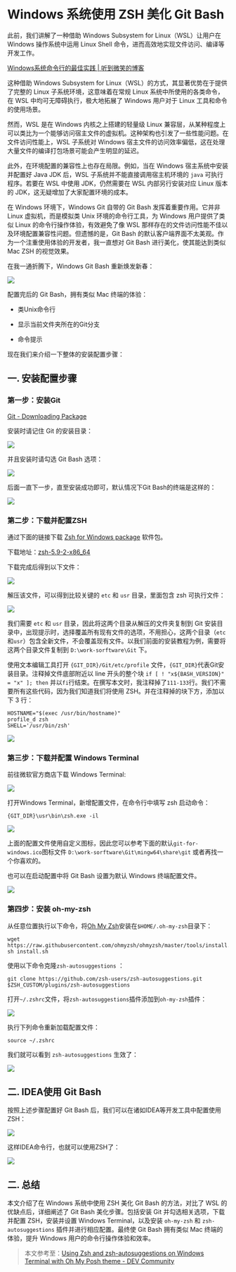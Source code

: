 # Windows 系统使用 ZSH 美化 Git Bash

此前，我们讲解了一种借助 Windows Subsystem for Linux（WSL）让用户在 Windows 操作系统中运用 Linux Shell 命令，进而高效地实现文件访问、编译等开发工作。

[Windows系统命令行的最佳实践 | 听到微笑的博客](https://blog.bigcoder.cn/article/e74aca57.html)

这种借助 Windows Subsystem for Linux（WSL）的方式，其显著优势在于提供了完整的 Linux 子系统环境，这意味着在常规 Linux 系统中所使用的各类命令，在 WSL 中均可无障碍执行，极大地拓展了 Windows 用户对于 Linux 工具和命令的使用场景。

然而，WSL 是在 Windows 内核之上搭建的轻量级 Linux 兼容层，从某种程度上可以类比为一个能够访问宿主文件的虚拟机。这种架构也引发了一些性能问题。在文件访问性能上，WSL 子系统对 Windows 宿主文件的访问效率偏低，这在处理大量文件的编译打包场景可能会产生明显的延迟。

此外，在环境配置的兼容性上也存在局限。例如，当在 Windows 宿主系统中安装并配置好 Java JDK 后，WSL 子系统并不能直接调用宿主机环境的 `java` 可执行程序。若要在 WSL 中使用 JDK，仍然需要在 WSL 内部另行安装对应 Linux 版本的 JDK，这无疑增加了大家配置环境的成本。

在 Windows 环境下，Windows Git 自带的 Git Bash 发挥着重要作用。它并非 Linux 虚拟机，而是模拟类 Unix 环境的命令行工具，为 Windows 用户提供了类似 Linux 的命令行操作体验，有效避免了像 WSL 那样存在的文件访问性能不佳以及环境配置兼容性问题。但遗憾的是，Git Bash 的默认客户端界面不太美观。作为一个注重使用体验的开发者，我一直想对 Git Bash 进行美化，使其能达到类似 Mac ZSH 的视觉效果。

在我一通折腾下，Windows Git Bash 重新焕发新春：

![](../images/2.gif)

配置完后的 Git Bash，拥有类似 Mac 终端的体验：

- 类Unix命令行

- 显示当前文件夹所在的Git分支
- 命令提示

现在我们来介绍一下整体的安装配置步骤：

## 一. 安装配置步骤

### 第一步：安装Git

[Git - Downloading Package](https://git-scm.com/downloads/win)

安装时请记住 Git 的安装目录：

![](../images/22.png)

并且安装时请勾选 Git Bash 选项：

![](../images/23.png)

后面一直下一步，直至安装成功即可，默认情况下Git Bash的终端是这样的：

![](../images/24.png)

### 第二步：下载并配置ZSH

通过下面的链接下载  [Zsh for Windows package](https://packages.msys2.org/package/zsh?repo=msys&variant=x86_64) 软件包。

下载地址：[zsh-5.9-2-x86_64](https://mirror.msys2.org/msys/x86_64/zsh-5.9-2-x86_64.pkg.tar.zst)

下载完成后得到以下文件：

![](../images/25.png)

解压该文件，可以得到比较关键的 `etc` 和 `usr` 目录，里面包含 zsh 可执行文件：

![](../images/26.png)

我们需要 `etc` 和 `usr` 目录，因此将这两个目录从解压的文件夹复制到 Git 安装目录中，出现提示时，选择覆盖所有现有文件的选项，不用担心，这两个目录（`etc`和`usr`）包含全新文件，不会覆盖现有文件。以我们前面的安装教程为例，需要将这两个目录文件复制到 `D:\work-sorftware\Git` 下。

使用文本编辑工具打开 `{GIT_DIR}/Git/etc/profile` 文件，`{GIT_DIR}`代表Git安装目录。注释掉文件底部附近以 line 开头的整个块 `if [ ! "x${BASH_VERSION}" = "x" ]; then` 并以`fi`行结束。在撰写本文时，我注释掉了`111-133`行。我们不需要所有这些代码，因为我们知道我们将使用 ZSH。并在注释掉的块下方，添加以下 3 行：

```shell
HOSTNAME="$(exec /usr/bin/hostname)"
profile_d zsh
SHELL='/usr/bin/zsh'
```

![](../images/27.png)

### 第三步：下载并配置 Windows Terminal

前往微软官方商店下载 Windows Terminal:

![](../images/28.png)

打开Windows Terminal，新增配置文件，在命令行中填写 zsh 启动命令：

```shell
{GIT_DIR}\usr\bin\zsh.exe -il
```

![](../images/29.png)

上面的配置文件使用自定义图标，因此您可以参考下面的默认`git-for-windows.ico`图标文件 `D:\work-sorftware\Git\mingw64\share\git` 或者再找一个你喜欢的。

也可以在启动配置中将 Git Bash 设置为默认 Windows 终端配置文件。

![](../images/30.png)

### 第四步：安装 oh-my-zsh

从任意位置执行以下命令，将[Oh My Zsh](https://ohmyz.sh/)安装在`$HOME/.oh-my-zsh`目录下：

```shell
wget https://raw.githubusercontent.com/ohmyzsh/ohmyzsh/master/tools/install.sh
sh install.sh
```

使用以下命令克隆`zsh-autosuggestions` ：

```shell
git clone https://github.com/zsh-users/zsh-autosuggestions.git $ZSH_CUSTOM/plugins/zsh-autosuggestions
```

打开`~/.zshrc`文件，将`zsh-autosuggestions`插件添加到`oh-my-zsh`插件：

![](../images/31.png)

执行下列命令重新加载配置文件：

```shell
source ~/.zshrc
```

我们就可以看到 `zsh-autosuggestions` 生效了：

![](../images/2.gif)

## 二. IDEA使用 Git Bash

按照上述步骤配置好 Git Bash 后，我们可以在诸如IDEA等开发工具中配置使用ZSH：

![](../images/32.png)

这样IDEA命令行，也就可以使用ZSH了：

![](../images/33.png)

## 二. 总结

本文介绍了在 Windows 系统中使用 ZSH 美化 Git Bash 的方法，对比了 WSL 的优缺点后，详细阐述了 Git Bash 美化步骤。包括安装 Git 并勾选相关选项，下载并配置 ZSH，安装并设置 Windows Terminal，以及安装 `oh-my-zsh` 和 `zsh-autosuggestions` 插件并进行相应配置。最终使 Git Bash 拥有类似 Mac 终端的体验，提升 Windows 用户的命令行操作体验和效率。

> 本文参考至：[Using Zsh and zsh-autosuggestions on Windows Terminal with Oh My Posh theme - DEV Community](https://dev.to/goranvasic/using-zsh-and-zsh-autosuggestions-on-windows-terminal-with-oh-my-posh-theme-do6)